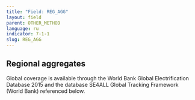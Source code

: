 ```yaml
---
title: "Field: REG_AGG"
layout: field
parent: OTHER_METHOD
language: ru
indicator: 7-1-1
slug: REG_AGG
---
```

## Regional aggregates

Global coverage is available through the World Bank Global Electrification Database 2015 and the database SE4ALL Global Tracking Framework (World Bank) referenced below.